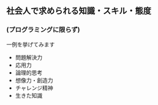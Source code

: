 ## 社会人で求められる知識・スキル・態度
### (プログラミングに限らず)

一例を挙げてみます

* 問題解決力
* 応用力
* 論理的思考
* 想像力・創造力
* チャレンジ精神
* 生きた知識